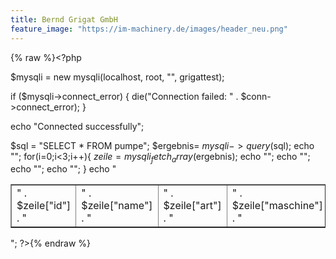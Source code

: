 ```yaml
---
title: Bernd Grigat GmbH
feature_image: "https://im-machinery.de/images/header_neu.png"
---
```



{% raw %}<?php

$mysqli = new mysqli(localhost, root, "", grigattest);

if ($mysqli->connect_error) {
  die("Connection failed: " . $conn->connect_error);
}

echo "Connected successfully";


$sql = "SELECT * FROM pumpe";
$ergebnis= $mysqli -> query($sql);
echo "<table border=1>";
for(i=0;i<3;i++){
    $zeile=mysqli_fetch_array($ergebnis);
    echo "<tr><td>" . $zeile["id"] . "</td>";
    echo "<td>" . $zeile["name"] . "</td>";
    echo "<td>" . $zeile["art"] . "</td>";
    echo "<td>" . $zeile["maschine"] . "</td></tr>";
}
echo "</table>";
?>{% endraw %}
